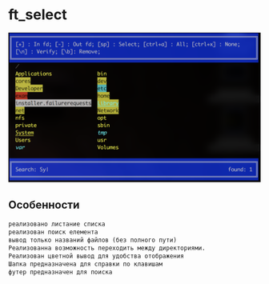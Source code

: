 # ft_select

![alt text](https://github.com/vlobunet/ft_select/blob/master/Screen.png)

Особенности
--------------
    реализовано листание списка
    реализован поиск елемента
    вывод только названий файлов (без полного пути)
    Реализованна возможность переходить между директориями.
    Реализован цветной вывод для удобства отображения
    Шапка предназначена для справки по клавишам
    футер предназначен для поиска
  
